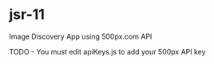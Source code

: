 # jsr-11
Image Discovery App using 500px.com API

TODO - You must edit apiKeys.js to add your 500px API key
